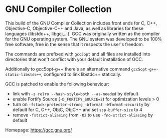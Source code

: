 GNU Compiler Collection
=======================

This build of the GNU Compiler Collection includes front ends for C, C++,
Objective-C, Objective-C++ and Java, as well as libraries for these languages
(libstdc++, libgcj,...). GCC was originally written as the compiler for the
GNU operating system. The GNU system was developed to be 100% free software,
free in the sense that it respects the user's freedom.

The commands are prefixed with `gcc5opt` and all files are installed into
directories that won't conflict with your default installation of GCC.

Additionally to gcc5opt-g++ there's an alternative command `gcc5opt-g++-static-libstdc++`,
configured to link libstdc++ statically.

GCC is patched to enable the following behaviour:
 * link with `-z relro --hash-style=both --as-needed` by default
 * enable Fortify Source (`-D_FORTIFY_SOURCE=2`) for optimization levels > 0
 * turn on `-fstack-protector-strong -Wformat -Wformat-security` by default
   for C, C++, ObjC, ObjC++ and set `ssp-buffer-size` to 4
 * remove `-fstrict-aliasing` from `-O2` to use `-fno-strict-aliasing` by
   default

Homepage: https://gcc.gnu.org/
